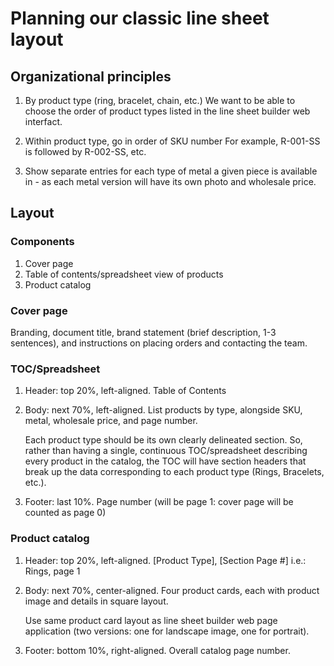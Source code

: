 # Planning our classic line sheet layout

## Organizational principles

1. By product type (ring, bracelet, chain, etc.)
    We want to be able to choose the order of product types listed in the line sheet builder web interfact.

2. Within product type, go in order of SKU number
    For example, R-001-SS is followed by R-002-SS, etc.

3. Show separate entries for each type of metal a given piece is available in - as each metal version will have its own photo and wholesale price.

## Layout

### Components

1. Cover page
2. Table of contents/spreadsheet view of products
3. Product catalog

### Cover page

Branding, document title, brand statement (brief description, 1-3 sentences), and instructions on placing orders and contacting the team.

### TOC/Spreadsheet

1. Header: top 20%, left-aligned.
    Table of Contents

2. Body: next 70%, left-aligned.
    List products by type, alongside SKU, metal, wholesale price, and page number.

    Each product type should be its own clearly delineated section. So, rather than having a single, continuous TOC/spreadsheet describing every product in the catalog, the TOC will have section headers that break up the data corresponding to each product type (Rings, Bracelets, etc.).

3. Footer: last 10%.
    Page number (will be page 1: cover page will be counted as page 0)

### Product catalog

1. Header: top 20%, left-aligned.
    [Product Type], [Section Page #]
    i.e.: Rings, page 1

2. Body: next 70%, center-aligned.
    Four product cards, each with product image and details in square layout.

    Use same product card layout as line sheet builder web page application (two versions: one for landscape image, one for portrait).

2. Footer: bottom 10%, right-aligned.
    Overall catalog page number.
    